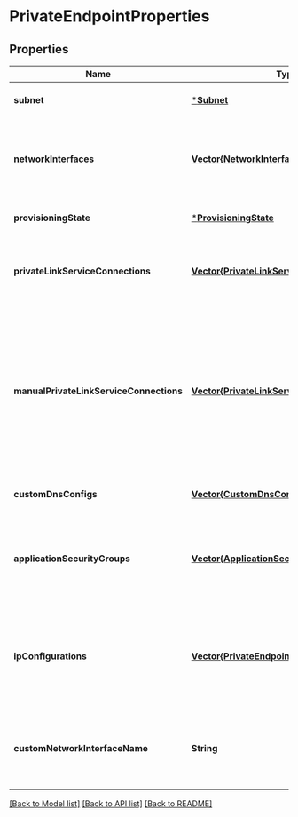 # PrivateEndpointProperties


## Properties
Name | Type | Description | Notes
------------ | ------------- | ------------- | -------------
**subnet** | [***Subnet**](Subnet.md) |  | [optional] [default to nothing]
**networkInterfaces** | [**Vector{NetworkInterface2}**](NetworkInterface2.md) | An array of references to the network interfaces created for this private endpoint. | [optional] [readonly] [default to nothing]
**provisioningState** | [***ProvisioningState**](ProvisioningState.md) |  | [optional] [default to nothing]
**privateLinkServiceConnections** | [**Vector{PrivateLinkServiceConnection}**](PrivateLinkServiceConnection.md) | A grouping of information about the connection to the remote resource. | [optional] [default to nothing]
**manualPrivateLinkServiceConnections** | [**Vector{PrivateLinkServiceConnection}**](PrivateLinkServiceConnection.md) | A grouping of information about the connection to the remote resource. Used when the network admin does not have access to approve connections to the remote resource. | [optional] [default to nothing]
**customDnsConfigs** | [**Vector{CustomDnsConfigPropertiesFormat}**](CustomDnsConfigPropertiesFormat.md) | An array of custom dns configurations. | [optional] [default to nothing]
**applicationSecurityGroups** | [**Vector{ApplicationSecurityGroup}**](ApplicationSecurityGroup.md) | Application security groups in which the private endpoint IP configuration is included. | [optional] [default to nothing]
**ipConfigurations** | [**Vector{PrivateEndpointIPConfiguration}**](PrivateEndpointIPConfiguration.md) | A list of IP configurations of the private endpoint. This will be used to map to the First Party Service&#39;s endpoints. | [optional] [default to nothing]
**customNetworkInterfaceName** | **String** | The custom name of the network interface attached to the private endpoint. | [optional] [default to nothing]


[[Back to Model list]](../README.md#models) [[Back to API list]](../README.md#api-endpoints) [[Back to README]](../README.md)


